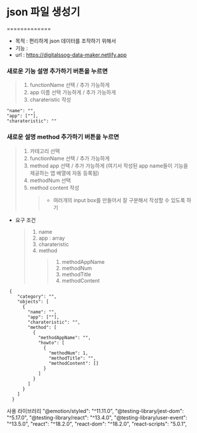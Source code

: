 # json 파일 생성기
=============

- 목적 : 편리하게 json 데이터를 조작하기 위해서
- 기능 :
- url : https://digitalssog-data-maker.netlify.app

### 새로운 기능 설명 추가하기 버튼을 누르면

> 1. functionName 선택 / 추가 가능하게
> 2. app 이름 선택 가능하게 / 추가 가능하게
> 3. charateristic 작성

```
"name": "",
"app": [""],
"charateristic": ""
```

### 새로운 설명 method 추가하기 버튼을 누르면

> 1. 카테고리 선택
> 2. functionName 선택 / 추가 가능하게
> 3. method app 선택 / 추가 가능하게 (여기서 작성된 app name들이 기능을 제공하는 앱 배열에 자동 등록됨)
> 4. methodNum 선택
> 5. method content 작성
>    > - 여러개의 input box를 만들어서 잘 구분해서 작성할 수 있도록 하기

- 요구 조건
  > 1. name
  > 2. app : array
  > 3. charateristic
  > 4. method
  >    > 1. methodAppName
  >    > 2. methodNum
  >    > 3. methodTitle
  >    > 4. methodContent

```
 {
    "category": "",
    "objects": [
      {
        "name": "",
        "app": [""],
        "charateristic": "",
        "method": [
          {
            "methodAppName": "",
            "howto": [
              {
                "methodNum": 1,
                "methodTitle": "",
                "methodContent": []
              }
            ]
          }
        ]
      }
    ]
  }
```

사용 라이브러리
"@emotion/styled": "^11.11.0",
"@testing-library/jest-dom": "^5.17.0",
"@testing-library/react": "^13.4.0",
"@testing-library/user-event": "^13.5.0",
"react": "^18.2.0",
"react-dom": "^18.2.0",
"react-scripts": "5.0.1",
